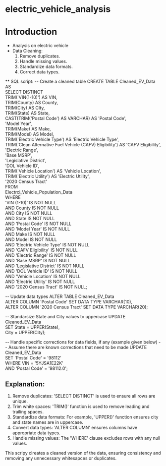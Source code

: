# electric_vehicle_analysis

# Introduction
* Analysis on electric vehicle
* Data Cleaning:
  1. Remove duplicates.
  2. Handle missing values.
  3. Standardize data formats.
  4. Correct data types.

** SQL script:
-- Create a cleaned table
CREATE TABLE Cleaned_EV_Data AS<br>
SELECT DISTINCT<br>
  TRIM('VIN(1-10)') AS VIN,<br>
  TRIM(County) AS County,<br>
  TRIM(City) AS CIty,<br>
  TRIM(State) AS State,<br>
  CAST(TRIM('Postal Code') AS VARCHAR) AS 'Postal Code',<br>
  'Model Year',<br>
  TRIM(Make) AS Make,<br>
  TRIM(Model) AS Model,<br>
  TRIM('Electric Vehicle Type') AS 'Electric Vehicle Type',<br>
  TRIM('Clean Alternative Fuel Vehicle (CAFV) Eligibility') AS 'CAFV Eligibility',<br>
  'Electric Range',<br>
  'Base MSRP',<br>
  'Legislative District',<br>
  'DOL Vehicle ID',<br>
  TRIM('Vehicle Location') AS 'Vehicle Location',<br>
  TRIM('Electric Utility') AS 'Electric Utility',<br>
  '2020 Census Tract'<br>
FROM<br>
  Electrci_Vehicle_Population_Data<br>
WHERE<br>
  'VIN (1-10)' IS NOT NULL<br>
  AND County IS NOT NULL<br>
  AND City IS NOT NULL<br>
  AND State IS NOT NULL<br>
  AND 'Postal Code' IS NOT NULL<br>
  AND 'Model Year' IS NOT NULL<br>
  AND Make IS NOT NULL<br>
  AND Model IS NOT NULL<br>
  AND 'Electric Vehicle Type' IS NOT NULL<br>
  AND 'CAFV Eligibility' IS NOT NULL<br>
  AND 'Electric Range' IS NOT NULL<br>
  AND 'Base MSRP' IS NOT NULL<br>
  AND 'Legislative District' IS NOT NULL<br>
  AND 'DOL Vehicle ID' IS NOT NULL<br>
  AND 'Vehicle Location' IS NOT NULL<br>
  AND 'Electric Utility' IS NOT NULL<br>
  AND '2020 Census Tract' IS NOT NULL;<br>

-- Update data types
ALTER TABLE Cleaned_EV_Data<br>
ALTER COLUMN 'Postal Code' SET DATA TYPE VARCHAR(10),<br>
ALTER COLUMN '2020 Census Tract' SET DATA TYPE VARCHAR(20);<br>

-- Standarsize State and City values to uppercase
UPDATE Cleaned_EV_Data<br>
SET State = UPPER(State),<br>
    City = UPPER(City);<br>

-- Handle specific corrections for data fields, if any (example given below)
-- Assume there are known corrections that need to be made
UPDATE Cleaned_EV_Data<br>
SET 'Postal Code' = '98112'<br>
WHERE VIN = '5YJSA1E22K'<br>
  AND 'Postal Code' = '98112.0';<br>

## Explanation:
1. Remove duplicates: 'SELECT DISTINCT' is used to ensure all rows are unique.
2. Trim white spaces: 'TRIM()' function is used to remove leading and trailing spaces.
3. Standardize data formats: For example, 'UPPER()' function ensures city and state names are in uppercase.
4. Convert data types: 'ALTER COLUMN' ensures columns have appropriate data types.
5. Handle missing values: The 'WHERE' clause excludes rows with any null values.

This scripy clreates a cleaned version of the data, ensuring consistency and removing any unnecessary whitesapces or duplicates.

